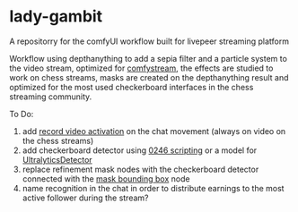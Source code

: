 # lady-gambit
A repositorry for the comfyUI workflow built for livepeer streaming platform

Workflow using depthanything to add a sepia filter and a particle system to the video stream, optimized for [comfystream](https://gist.github.com/yondonfu/592a04e075e790981cd401124e0d84e4), the effects are studied to work on chess streams, masks are created on the depthanything result and optimized for the most used checkerboard interfaces in the chess streaming community.

To Do:
1) add [record video activation](https://github.com/ryanontheinside/ComfyUI_RealTimeNodes/blob/main/examples/motioncontrol.json) on the chat movement (always on video on the chess streams)
2) add checkerboard detector using [0246 scripting](https://github.com/Trung0246/ComfyUI-0246) or a model for [UltralyticsDetector](https://github.com/ltdrdata/ComfyUI-extension-tutorials/blob/Main/ComfyUI-Impact-Pack/tutorial/detectors.md)
3) replace refinement mask nodes with the checkerboard detector connected with the [mask bounding box](https://github.com/cubiq/ComfyUI_essentials) node
4) name recognition in the chat in order to distribute earnings to the most active follower during the stream?
